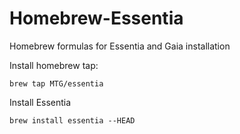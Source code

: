 # Homebrew-Essentia
Homebrew formulas for Essentia and Gaia installation

Install homebrew tap:
```
brew tap MTG/essentia
```

Install Essentia
```
brew install essentia --HEAD
```
